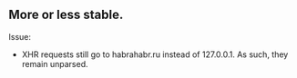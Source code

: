 ## More or less stable.

Issue:

* XHR requests still go to habrahabr.ru instead of 127.0.0.1. As such, they remain unparsed.
